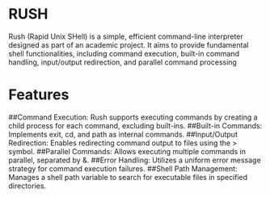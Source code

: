 # RUSH

  Rush (Rapid Unix SHell) is a simple, efficient command-line interpreter designed as part of an academic project. It aims to provide fundamental shell functionalities, including command execution, built-in command handling, input/output redirection, and parallel command processing


# Features

##Command Execution: Rush supports executing commands by creating a child process for each command, excluding built-ins.
##Built-in Commands: Implements exit, cd, and path as internal commands.
##Input/Output Redirection: Enables redirecting command output to files using the > symbol.
##Parallel Commands: Allows executing multiple commands in parallel, separated by &.
##Error Handling: Utilizes a uniform error message strategy for command execution failures.
##Shell Path Management: Manages a shell path variable to search for executable files in specified directories.
